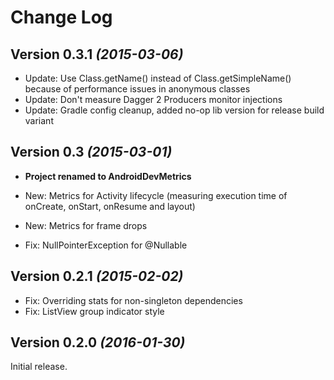 Change Log
==========

Version 0.3.1 *(2015-03-06)*
----------------------------

* Update: Use Class.getName() instead of Class.getSimpleName() because of performance issues in anonymous classes
* Update: Don't measure Dagger 2 Producers monitor injections
* Update: Gradle config cleanup, added no-op lib version for release build variant

Version 0.3 *(2015-03-01)*
----------------------------

* **Project renamed to AndroidDevMetrics**

* New: Metrics for Activity lifecycle (measuring execution time of onCreate, onStart, onResume and layout)
* New: Metrics for frame drops
* Fix: NullPointerException for @Nullable 

Version 0.2.1 *(2015-02-02)* 
----------------------------

 * Fix: Overriding stats for non-singleton dependencies
 * Fix: ListView group indicator style


Version 0.2.0 *(2016-01-30)*
----------------------------

Initial release.
